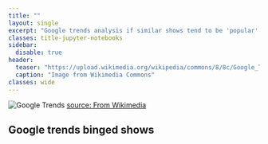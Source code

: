 ```yaml
---
title: ""
layout: single
excerpt: "Google trends analysis if similar shows tend to be 'popular' because of eachother."
classes: title-jupyter-notebooks
sidebar:
  disable: true
header:
  teaser: "https://upload.wikimedia.org/wikipedia/commons/8/8c/Google_Trends_Logo.png"
  caption: "Image from Wikimedia Commons"
classes: wide
---
```



<div class="inline-image-wrapper">
  <img src="https://upload.wikimedia.org/wikipedia/commons/8/8c/Google_Trends_Logo.png" alt="Google Trends" class="inline-image-clickable">
  <a href="https://it.wikipedia.org/wiki/File:Google_Trends_Logo.png" target="_blank" rel="noopener noreferrer" class="image-overlay-link">
    source: From Wikimedia
  </a>
</div>


<div>
   <h2 class="title-jupyter-notebooks">Google trends binged shows</h2>
</div>

<div class="gist-container">
  <script src="https://gist.github.com/sablinavis/f45e33cf499ed787642c1f61548ffd40.js"></script>
</div>

<script>
  window.addEventListener('load', function () {
    // Wait a moment for the iframe to load
    setTimeout(() => {
      const gistIframe = document.querySelector('.gist-container iframe');
      if (gistIframe) {
        // Try to set a bigger height manually
        gistIframe.style.height = '1000px'; // or whatever value works best
      }
    }, 1000); // delay to allow iframe to load
  });
</script>
